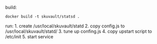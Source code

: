 build:

	docker build -t skuvault/statsd .

run:
	1. create /usr/local/skuvault/statd
	2. copy config.js to /usr/local/skuvault/statd/
	3. tune up confing.js
	4. copy upstart script to /etc/init
	5. start service
